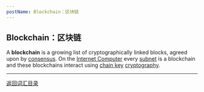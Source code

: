 ```yaml
---
postName: Blockchain：区块链
---
```

## Blockchain：区块链

A **blockchain** is a growing list of cryptographically linked blocks, agreed upon by [consensus](../C/consensus). On the [Internet Computer](../I/ic) every [subnet](../S/subnet) is a blockchain and these blockchains interact using [chain key](../C/chainkey) [cryptography](../C/cryptography).

---
[返回词汇目录](../glossary)